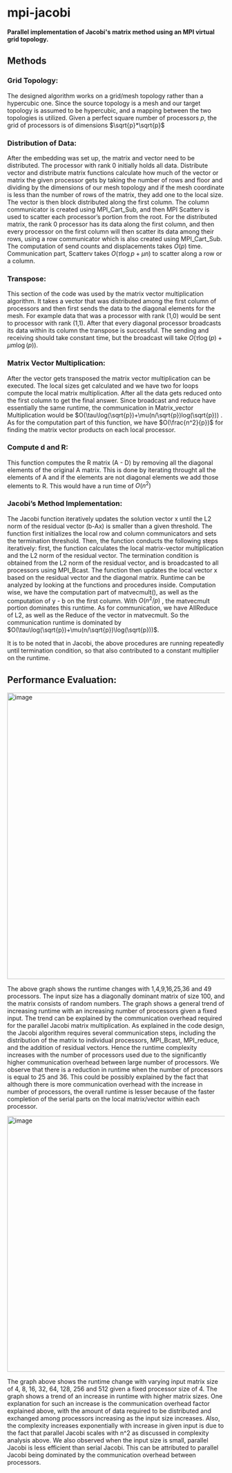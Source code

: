 # mpi-jacobi

**Parallel implementation of Jacobi's matrix method using an MPI virtual grid topology.**

## Methods

### Grid Topology:

The  designed algorithm works on a grid/mesh topology rather than a hypercubic one. Since the source topology is a mesh and our
target topology is assumed to be hypercubic, and a mapping between the two topologies is utilized. Given a perfect square number of processors $p$, the grid of processors is of dimensions $\sqrt{p}*\sqrt{p}$

### Distribution of Data:

After the embedding was set up, the matrix and vector need to be distributed. The processor with rank 0 initially holds all data. Distribute vector and distribute matrix functions calculate how much of the vector or matrix the given processor gets by taking the number of rows and floor and dividing by the dimensions of our mesh topology and if the mesh coordinate is less than the number of rows of the matrix, they add one to the local size. The vector is then block distributed along the first column. The column communicator is created using MPI_Cart_Sub, and then MPI Scatterv is used to scatter each processor’s portion from the root. For the distributed matrix, the rank 0 processor has its data along the first column, and then every processor on the first column will then scatter its data among their rows, using a row communicator which is also created using MPI_Cart_Sub. The computation of send counts and displacements takes $O(p)$ time. Communication part, Scatterv takes $O(\tau\log p + \mu n)$ to scatter along a row or a column.

### Transpose:

This section of the code was used by the matrix vector multiplication algorithm. It takes a vector that was distributed among the first column of processors and then first sends the data to the diagonal elements for the mesh. For example data that was a processor with rank (1,0) would be sent to processor with rank (1,1). After that every diagonal processor broadcasts its data within its column the transpose is successful. The sending and  receiving should take constant time, but the broadcast will take $O(\tau\log(p)+\mu m\log(p))$.

### Matrix Vector Multiplication:

After the vector gets transposed the matrix vector multiplication can be executed. The local sizes get calculated and we have two for loops compute the local matrix multiplication. After all the data gets reduced onto the first column to get the final answer. Since broadcast and reduce have essentially the same runtime, the communication in Matrix_vector Multiplication would be $O(\tau\log(\sqrt{p})+\mu(n/\sqrt{p})log(\sqrt{p})) . As for the computation part of this function, we have $O(\frac{n^2}{p})$ for finding the matrix vector products on each local processor.

### Compute d and R:

This function computes the R matrix (A - D) by removing all the diagonal elements of the original A matrix. This is done by iterating throught all the elements of A and if the elements are not diagonal elements we add those elements to R. This would have a run time of $O(n^2)$

### Jacobi’s Method Implementation:

The Jacobi function iteratively updates the solution vector x until the L2 norm of the residual vector (b-Ax) is smaller than a given threshold. The function first initializes the local row and column communicators and sets the termination threshold. Then, the function conducts the following steps iteratively: first, the function calculates the local matrix-vector multiplication and the L2 norm of the residual vector. The termination condition is obtained from the L2 norm of the residual vector, and is broadcasted to all processors using MPI_Bcast. The function then updates the local vector x based on the residual vector and the diagonal matrix. Runtime can be analyzed by looking at the functions and procedures inside. Computation wise, we have the computation part of matvecmult(), as well as the computation of y - b on the first column. With $O(n^2/p)$ , the matvecmult portion dominates this runtime. As for communication, we have AllReduce of L2, as well as the Reduce of the vector in matvecmult. So the communication runtime is dominated by $O(\tau\log(\sqrt{p})+\mu(n/\sqrt{p})\log(\sqrt{p}))$.

It is to be noted that in Jacobi, the above procedures are running repeatedly until termination condition, so that also contributed to a constant multiplier on the runtime.

## Performance Evaluation:


<img width="663" alt="image" src="https://github.com/ssudarshan7/mpi-jacobi/assets/46603681/0b82d2e8-35dc-471e-94f1-b4c402dda88a">

The above graph shows the runtime changes with 1,4,9,16,25,36 and 49 processors. The input size has a diagonally dominant matrix of size 100, and the matrix consists of random numbers. The graph shows a general trend of increasing runtime with an increasing number of processors given a fixed input. The trend can be explained by the communication overhead required for the parallel Jacobi matrix multiplication. As explained in the code design, the Jacobi algorithm requires several communication steps, including the distribution of the matrix to individual processors, MPI_Bcast, MPI_reduce, and the addition of residual vectors. Hence the runtime complexity increases with the number of processors used due to the significantly higher communication overhead between large number of processors. We observe that there is a reduction in runtime when the number of processors is equal to 25 and 36. This could be possibly explained by the fact that although there is more communication overhead with the increase in number of processors, the overall runtime is lesser because of the faster completion of the serial parts on the local matrix/vector within each processor.

<img width="592" alt="image" src="https://github.com/ssudarshan7/mpi-jacobi/assets/46603681/7f12db04-a318-4995-951b-fc4dda5d9c10">

The graph above shows the runtime change with varying input matrix size of 4, 8, 16, 32, 64, 128, 256 and 512 given a fixed processor size of 4. The graph shows a trend of an increase in runtime with higher matrix sizes. One explanation for such an increase is the communication overhead factor explained above, with the amount of data required to be distributed and exchanged among processors increasing as the input size increases. Also, the complexity increases exponentially with increase in given input is due to the fact that parallel Jacobi scales with n^2 as discussed in complexity analysis above. We also observed when the input size is small, parallel Jacobi is less efficient than serial Jacobi. This can be attributed to parallel Jacobi being dominated by the communication overhead between processors. 


